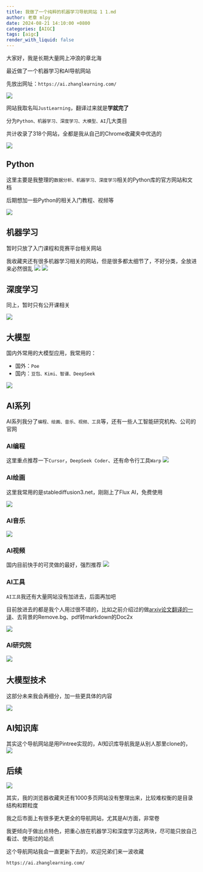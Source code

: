 ```yaml
---
title: 我做了一个纯粹的机器学习导航网站 1 1.md
author: 老章 mlpy
date: 2024-08-21 14:10:00 +0800
categories: [AIGC]
tags: [aigc]
render_with_liquid: false
---
```



 大家好，我是长期大量网上冲浪的章北海

最近做了一个机器学习和AI导航网站

先放出网址：`https://ai.zhanglearning.com/`

![](https://r2.zhanglearning.com/blog/2024/08/c038fe2bf1d89958fd87869a96568da4.png)



网站我取名叫`JustLearning`，翻译过来就是**学就完了**

分为`Python、机器学习、深度学习、大模型、AI`几大类目

共计收录了318个网站，全都是我从自己的Chrome收藏夹中优选的

![](https://r2blog.zhanglearning.com/2024/08/c0f17b82d41238bba11b7741f437a906.png)


## Python

这里主要是我整理的`数据分析、机器学习、深度学习`相关的Python库的官方网站和文档

后期想加一些Python的相关入门教程、视频等

![](https://r2.zhanglearning.com/blog/2024/08/f03194b09b31d3f9361a07e9caef995e.png)



## 机器学习

暂时只放了入门课程和竞赛平台相关网站

我收藏夹还有很多机器学习相关的网站，但是很多都太细节了，不好分类，全放进来必然很乱
![](https://r2.zhanglearning.com/blog/2024/08/cb28fc4bcc7adaddb7fdbe19f2c2b75c.png)
![](https://r2.zhanglearning.com/blog/2024/08/23ec4f0328b488c6bf46598deeb472f8.png)


## 深度学习

同上，暂时只有公开课相关

![](https://r2.zhanglearning.com/blog/2024/08/f5a337b400b94e966ae12d1925e91f24.png)



## 大模型

国内外常用的大模型应用，我常用的：
- 国外：`Poe`
- 国内：`豆包、Kimi、智谱、DeepSeek`

![](https://r2.zhanglearning.com/blog/2024/08/8e29abae3fda572a5f9fc54f61b6b93d.png)



## AI系列

AI系列我分了`编程、绘画、音乐、视频、工具`等，还有一些人工智能研究机构、公司的官网

### AI编程

这里重点推荐一下`Cursor`，`DeepSeek Coder`、还有命令行工具`Warp`
![](https://r2.zhanglearning.com/blog/2024/08/ee906422941d49ae89fac67696586455.png)


### AI绘画
这里我常用的是stablediffusion3.net，刚刚上了Flux AI，免费使用

![](https://r2.zhanglearning.com/blog/2024/08/9663dab3b590231317b52a273647517d.png)



### AI音乐
![](https://r2.zhanglearning.com/blog/2024/08/53a4118b350bcfbfccfa5ab4ed0956a3.png)

### AI视频

国内目前快手的可灵做的最好，强烈推荐
![](https://r2.zhanglearning.com/blog/2024/08/e0f9cd13ad083c1c603b2aefb69d9770.png)


### AI工具

`AI工具`我还有大量网站没有加进去，后面再加吧

目前放进去的都是我个人用过很不错的，比如之前介绍过的做[arxiv论文翻译的一译](https://mp.weixin.qq.com/s?__biz=MzA4MjYwMTc5Nw==&mid=2648986424&idx=1&sn=45aa5230b3ca00728081eecebac39fb9&chksm=8793c112b0e44804a7fa1345151fe5b4dbd8be23003c83e9e5f7e637e057ab67c26660304343&token=2117543645&lang=zh_CN#rd)、去背景的Remove.bg、pdf转markdown的Doc2x

![](https://r2.zhanglearning.com/blog/2024/08/b8b028e2dae9fc514c7078ca2bb50532.png)


### AI研究院
![](https://r2.zhanglearning.com/blog/2024/08/e11b911d6f55327749b6d05480ceef2a.png)
![]()

## 大模型技术

这部分未来我会再细分，加一些更具体的内容

![](https://r2.zhanglearning.com/blog/2024/08/6dd71941dd5ea86e7e9beeb9443236df.png)


## AI知识库

其实这个导航网站是用Pintree实现的，AI知识库导航我是从别人那里clone的，
![](https://r2.zhanglearning.com/blog/2024/08/6d59cc0758c361a9ebb12e8b7a1e3e0b.png)

## 后续

![](https://r2blog.zhanglearning.com/2024/08/419acb2051987035e15d5d1f44b9d073.png)


其实，我的浏览器收藏夹还有1000多页网站没有整理出来，比较难权衡的是目录结构和颗粒度

我之后市面上有很多更大更全的导航网站，尤其是AI方面，非常卷

我更倾向于做出点特色，把重心放在机器学习和深度学习这两块，尽可能只放自己看过、使用过的站点

这个导航网站我会一直更新下去的，欢迎兄弟们来一波收藏

`https://ai.zhanglearning.com/`